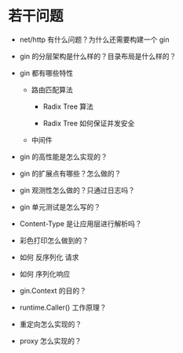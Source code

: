 # 若干问题

- net/http 有什么问题？为什么还需要构建一个 gin

- gin 的分层架构是什么样的？目录布局是什么样的？
  
- gin 都有哪些特性
  
    - 路由匹配算法
      
      - Radix Tree 算法
      
      - Radix Tree 如何保证并发安全
    - 中间件

- gin 的高性能是怎么实现的？
- gin 的扩展点有哪些？怎么做的？
- gin 观测性怎么做的？只通过日志吗？
- gin 单元测试是怎么写的？
- Content-Type 是让应用层进行解析吗？
- 彩色打印怎么做到的？
- 如何 反序列化 请求
- 如何 序列化响应
- gin.Context 的目的？
- runtime.Caller() 工作原理？
- 重定向怎么实现的？
- proxy 怎么实现的？

